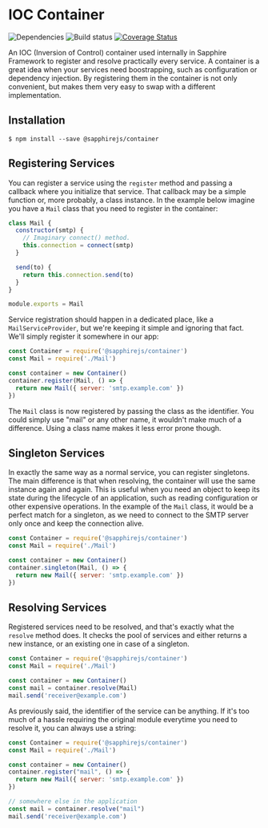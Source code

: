 # IOC Container

<p>
  <img src="https://david-dm.org/sapphire-framework/sapphire-ioc.svg" alt="Dependencies" />
  <img src="https://travis-ci.org/sapphire-framework/sapphire-ioc.svg?branch=master" alt="Build status" />
  <a href='https://coveralls.io/github/sapphire-framework/sapphire-ioc?branch=master'><img src='https://coveralls.io/repos/github/sapphire-framework/sapphire-ioc/badge.svg?branch=master' alt='Coverage Status' /></a>
</p>

An IOC (Inversion of Control) container used internally in Sapphire Framework to register and resolve practically every service. A container is a great idea when your services need boostrapping, such as configuration or dependency injection. By registering them in the container is not only convenient, but makes them very easy to swap with a different implementation.

## Installation

```
$ npm install --save @sapphirejs/container
```

## Registering Services

You can register a service using the `register` method and passing a callback where you initialize that service. That callback may be a simple function or, more probably, a class instance. In the example below imagine you have a `Mail` class that you need to register in the container:

```js
class Mail {
  constructor(smtp) {
    // Imaginary connect() method.
    this.connection = connect(smtp)
  }

  send(to) {
    return this.connection.send(to)
  }
}

module.exports = Mail
```

Service registration should happen in a dedicated place, like a `MailServiceProvider`, but we're keeping it simple and ignoring that fact. We'll simply register it somewhere in our app:

```js
const Container = require('@sapphirejs/container')
const Mail = require('./Mail')

const container = new Container()
container.register(Mail, () => {
  return new Mail({ server: 'smtp.example.com' })
})
```

The `Mail` class is now registered by passing the class as the identifier. You could simply use "mail" or any other name, it wouldn't make much of a difference. Using a class name makes it less error prone though.

## Singleton Services

In exactly the same way as a normal service, you can register singletons. The main difference is that when resolving, the container will use the same instance again and again. This is useful when you need an object to keep its state during the lifecycle of an application, such as reading configuration or other expensive operations. In the example of the `Mail` class, it would be a perfect match for a singleton, as we need to connect to the SMTP server only once and keep the connection alive.

```js
const Container = require('@sapphirejs/container')
const Mail = require('./Mail')

const container = new Container()
container.singleton(Mail, () => {
  return new Mail({ server: 'smtp.example.com' })
})
```

## Resolving Services

Registered services need to be resolved, and that's exactly what the `resolve` method does. It checks the pool of services and either returns a new instance, or an existing one in case of a singleton.

```js
const Container = require('@sapphirejs/container')
const Mail = require('./Mail')

const container = new Container()
const mail = container.resolve(Mail)
mail.send('receiver@example.com')
```

As previously said, the identifier of the service can be anything. If it's too much of a hassle requiring the original module everytime you need to resolve it, you can always use a string:

```js
const Container = require('@sapphirejs/container')
const Mail = require('./Mail')

const container = new Container()
container.register("mail", () => {
  return new Mail({ server: 'smtp.example.com' })
})

// somewhere else in the application
const mail = container.resolve("mail")
mail.send('receiver@example.com')
```
